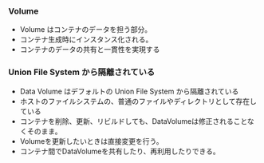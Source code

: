 ### Volume
* Volume はコンテナのデータを担う部分。
* コンテナ生成時にインスタンス化される。
* コンテナのデータの共有と一貫性を実現する

### Union File System から隔離されている
* Data Volume はデフォルトの Union File System から隔離されている
* ホストのファイルシステムの、普通のファイルやディレクトリとして存在している
* コンテナを削除、更新、リビルドしても、DataVolumeは修正されることなくそのまま。
* Volumeを更新したいときは直接変更を行う。
* コンテナ間でDataVolumeを共有したり、再利用したりできる。

